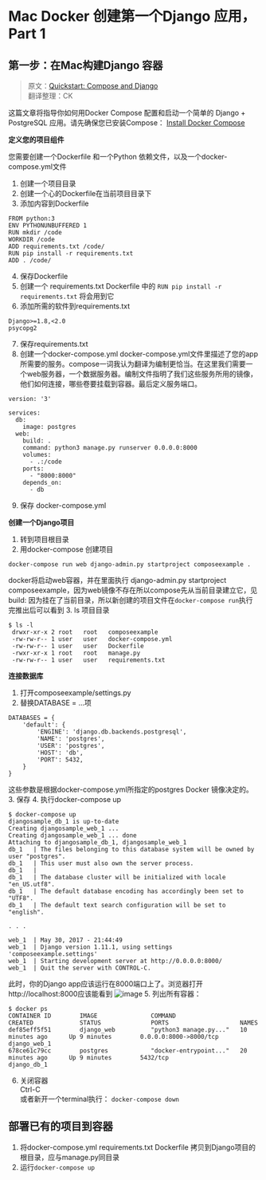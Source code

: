 # Mac Docker 创建第一个Django 应用，Part 1
## 第一步：在Mac构建Django 容器

> 原文：[Quickstart: Compose and Django](https://docs.docker.com/compose/django/#create-a-django-project)  
> 翻译整理：CK

这篇文章将指导你如何用Docker Compose 配置和启动一个简单的 Django + PostgreSQL 应用。请先确保您已安装Compose：
[Install Docker Compose]("https://docs.docker.com/compose/install/")

**定义您的项目组件**

您需要创建一个Dockerfile 和一个Python 依赖文件，以及一个docker-compose.yml文件
1. 创建一个项目目录
1. 创建一个心的Dockerfile在当前项目目录下
1. 添加内容到Dockerfile
```
FROM python:3
ENV PYTHONUNBUFFERED 1
RUN mkdir /code
WORKDIR /code
ADD requirements.txt /code/
RUN pip install -r requirements.txt
ADD . /code/
```

4. 保存Dockerfile
5. 创建一个 requirements.txt
Dockerfile 中的 `RUN pip install -r requirements.txt` 将会用到它
6. 添加所需的软件到requirements.txt
```
Django>=1.8,<2.0
psycopg2
```
7. 保存requirements.txt
8. 创建一个docker-compose.yml
docker-compose.yml文件里描述了您的app所需要的服务。compose一词我认为翻译为编制更恰当。在这里我们需要一个web服务器，一个数据服务器。编制文件指明了我们这些服务所用的镜像，他们如何连接，哪些卷要挂载到容器。最后定义服务端口。
```
version: '3'

services:
  db:
    image: postgres
  web:
    build: .
    command: python3 manage.py runserver 0.0.0.0:8000
    volumes:
      - .:/code
    ports:
      - "8000:8000"
    depends_on:
      - db
```
9. 保存 docker-compose.yml

**创建一个Django项目**
1. 转到项目根目录
1. 用docker-compose 创建项目
```
docker-compose run web django-admin.py startproject composeexample .
```
docker将启动web容器，并在里面执行 django-admin.py startproject composeexample，因为web镜像不存在所以compose先从当前目录建立它，见 build: 因为挂在了当前目录，所以新创建的项目文件在`docker-compose run`执行完推出后可以看到
3. ls 项目目录
```
$ ls -l
 drwxr-xr-x 2 root   root   composeexample
 -rw-rw-r-- 1 user   user   docker-compose.yml
 -rw-rw-r-- 1 user   user   Dockerfile
 -rwxr-xr-x 1 root   root   manage.py
 -rw-rw-r-- 1 user   user   requirements.txt
 ```

 **连接数据库**
1. 打开composeexample/settings.py
1. 替换DATABASE = …项
```
DATABASES = {
    'default': {
        'ENGINE': 'django.db.backends.postgresql',
        'NAME': 'postgres',
        'USER': 'postgres',
        'HOST': 'db',
        'PORT': 5432,
    }
}
```
这些参数是根据docker-compose.yml所指定的postgres Docker 镜像决定的。
3. 保存
4. 执行docker-compose up
```
$ docker-compose up
djangosample_db_1 is up-to-date
Creating djangosample_web_1 ...
Creating djangosample_web_1 ... done
Attaching to djangosample_db_1, djangosample_web_1
db_1   | The files belonging to this database system will be owned by user "postgres".
db_1   | This user must also own the server process.
db_1   |
db_1   | The database cluster will be initialized with locale "en_US.utf8".
db_1   | The default database encoding has accordingly been set to "UTF8".
db_1   | The default text search configuration will be set to "english".

. . .

web_1  | May 30, 2017 - 21:44:49
web_1  | Django version 1.11.1, using settings 'composeexample.settings'
web_1  | Starting development server at http://0.0.0.0:8000/
web_1  | Quit the server with CONTROL-C.
```
此时，你的Django app应该运行在8000端口上了。浏览器打开http://localhost:8000应该能看到
![image](https://docs.docker.com/compose/images/django-it-worked.png)
5. 列出所有容器：
```
$ docker ps
CONTAINER ID        IMAGE               COMMAND                  CREATED             STATUS              PORTS                    NAMES
def85eff5f51        django_web          "python3 manage.py..."   10 minutes ago      Up 9 minutes        0.0.0.0:8000->8000/tcp   django_web_1
678ce61c79cc        postgres            "docker-entrypoint..."   20 minutes ago      Up 9 minutes        5432/tcp                 django_db_1
```
6. 关闭容器  
Ctrl-C  
或者新开一个terminal执行： `docker-compose down`

## **部署已有的项目到容器**

1. 将docker-compose.yml requirements.txt Dockerfile 拷贝到Django项目的根目录，应与manage.py同目录
2. 运行`docker-compose up`
